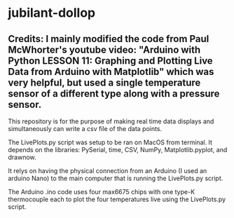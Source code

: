 # jubilant-dollop

Credits:
I mainly modified the code from Paul McWhorter's youtube video:
"Arduino with Python LESSON 11: Graphing and Plotting Live Data from Arduino with Matplotlib" 
which was very helpful, but used a single temperature sensor of a different type along with a pressure sensor. 
-------------

This repository is for the purpose of making real time data displays and simultaneously can write a csv file of the data points. 

The LivePlots.py script was setup to be ran on MacOS from terminal. 
It depends on the libraries: PySerial, time, CSV, NumPy, Matplotlib.pyplot, and drawnow. 

It relys on having the physical connection from an Arduino (I used an arduino Nano) to the main computer that is running the LivePlots.py script. 

The Arduino .ino code uses four max6675 chips with one type-K thermocouple each to plot the four temperatures live using the LivePlots.py script. 

